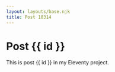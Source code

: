 ```yaml
---
layout: layouts/base.njk
title: Post 10314
---
```


# Post {{ id }}

This is post {{ id }} in my Eleventy project.
